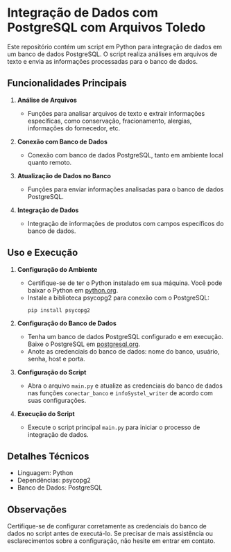 # Integração de Dados com PostgreSQL com Arquivos Toledo

Este repositório contém um script em Python para integração de dados em um banco de dados PostgreSQL. O script realiza análises em arquivos de texto e envia as informações processadas para o banco de dados.

## Funcionalidades Principais

1. **Análise de Arquivos**
   - Funções para analisar arquivos de texto e extrair informações específicas, como conservação, fracionamento, alergias, informações do fornecedor, etc.

2. **Conexão com Banco de Dados**
   - Conexão com banco de dados PostgreSQL, tanto em ambiente local quanto remoto.

3. **Atualização de Dados no Banco**
   - Funções para enviar informações analisadas para o banco de dados PostgreSQL.

4. **Integração de Dados**
   - Integração de informações de produtos com campos específicos do banco de dados.

## Uso e Execução

1. **Configuração do Ambiente**
   - Certifique-se de ter o Python instalado em sua máquina. Você pode baixar o Python em [python.org](https://www.python.org/downloads/).
   - Instale a biblioteca psycopg2 para conexão com o PostgreSQL:
     ```
     pip install psycopg2
     ```

2. **Configuração do Banco de Dados**
   - Tenha um banco de dados PostgreSQL configurado e em execução. Baixe o PostgreSQL em [postgresql.org](https://www.postgresql.org/download/).
   - Anote as credenciais do banco de dados: nome do banco, usuário, senha, host e porta.

3. **Configuração do Script**
   - Abra o arquivo `main.py` e atualize as credenciais do banco de dados nas funções `conectar_banco` e `infoSystel_writer` de acordo com suas configurações.

4. **Execução do Script**
   - Execute o script principal `main.py` para iniciar o processo de integração de dados.

## Detalhes Técnicos

- Linguagem: Python
- Dependências: psycopg2
- Banco de Dados: PostgreSQL

## Observações

Certifique-se de configurar corretamente as credenciais do banco de dados no script antes de executá-lo. Se precisar de mais assistência ou esclarecimentos sobre a configuração, não hesite em entrar em contato.
